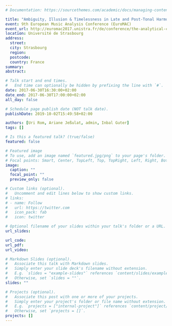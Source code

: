 ```yaml
---
# Documentation: https://sourcethemes.com/academic/docs/managing-content/

title: "Ambiguity, Illusion & Timelessness in Late and Post-Tonal Harmony (Panel Discussion)"
event: 9th European Music Analysis Conference (EuroMAC)
event_url: http://euromac2017.unistra.fr/de/conference/the-analytical-challenge-of-harmonic-ambiguity-can-a-single-model-depict-multiple-concurrent-readings-4/
location: Université de Strasbourg
address:
  street:
  city: Strasbourg
  region:
  postcode:
  country: France
summary:
abstract:

# Talk start and end times.
#   End time can optionally be hidden by prefixing the line with `#`.
date: 2017-06-30T16:30:00+02:00
date_end: 2017-06-30T17:00:00+02:00
all_day: false

# Schedule page publish date (NOT talk date).
publishDate: 2019-10-02T15:49:58+02:00

authors: [Uri Rom, Ariane Jeßulat, admin, Inbal Guter]
tags: []

# Is this a featured talk? (true/false)
featured: false

# Featured image
# To use, add an image named `featured.jpg/png` to your page's folder.
# Focal points: Smart, Center, TopLeft, Top, TopRight, Left, Right, BottomLeft, Bottom, BottomRight.
image:
  caption: ""
  focal_point: ""
  preview_only: false

# Custom links (optional).
#   Uncomment and edit lines below to show custom links.
# links:
# - name: Follow
#   url: https://twitter.com
#   icon_pack: fab
#   icon: twitter

# Optional filename of your slides within your talk's folder or a URL.
url_slides:

url_code:
url_pdf:
url_video:

# Markdown Slides (optional).
#   Associate this talk with Markdown slides.
#   Simply enter your slide deck's filename without extension.
#   E.g. `slides = "example-slides"` references `content/slides/example-slides.md`.
#   Otherwise, set `slides = ""`.
slides: ""

# Projects (optional).
#   Associate this post with one or more of your projects.
#   Simply enter your project's folder or file name without extension.
#   E.g. `projects = ["internal-project"]` references `content/project/deep-learning/index.md`.
#   Otherwise, set `projects = []`.
projects: []
---
```

